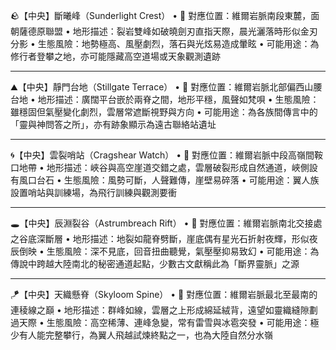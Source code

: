 🪨【中央】斷曦峰（Sunderlight Crest）
• 📌 對應位置：維爾岩脈南段東麓，面朝薩德原聯盟
• 地形描述：裂岩雙峰如破曉劍刃直指天際，晨光灑落時形似金刃分影
• 生態風險：地勢極高、風壓劇烈，落石與光炫易造成暈眩
• 可能用途：為修行者登攀之地，亦可能隱藏高空道場或天象觀測遺跡
________________________________________
⛰️【中央】靜門台地（Stillgate Terrace）
• 📌 對應位置：維爾岩脈北部偏西山腰台地
• 地形描述：廣闊平台嵌於兩脊之間，地形平穩，風聲如梵唄
• 生態風險：雖穩固但氣壓變化劇烈，雲層常遮斷視野與方向
• 可能用途：為各族間傳言中的「靈與神問答之所」，亦有跡象顯示為遠古聯絡站遺址
________________________________________
🌀【中央】雲裂哨站（Cragshear Watch）
• 📌 對應位置：維爾岩脈中段高嶺間鞍口地帶
• 地形描述：峽谷與高空崖道交錯之處，雲層破裂形成自然通道，峽側設有風口台石
• 生態風險：風勢可斷，人聲難傳，崖壁易碎落
• 可能用途：翼人族設置哨站與訓練場，為飛行訓練與觀測要衝
________________________________________
🕳️【中央】辰淵裂谷（Astrumbreach Rift）
• 📌 對應位置：維爾岩脈南北交接處之谷底深斷層
• 地形描述：地裂如龍脊劈斷，崖底偶有星光石折射夜輝，形似夜辰倒映
• 生態風險：深不見底，回音扭曲聽覺，氣壓壓抑易致幻
• 可能用途：為傳說中跨越大陸南北的秘密通道起點，少數古文獻稱此為「斷界靈脈」之源
________________________________________
🪁【中央】天織懸脊（Skyloom Spine）
• 📌 對應位置：維爾岩脈最北至最南的連稜線之巔
• 地形描述：群峰如線，雲層之上形成綿延絨背，遠望如靈織縫隙劃過天際
• 生態風險：高空稀薄、連峰急變，常有雷雪與冰雹突發
• 可能用途：極少有人能完整攀行，為翼人飛越試煉終點之一，也為大陸自然分水嶺
